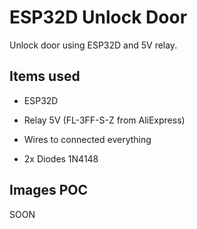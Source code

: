 # ESP32D Unlock Door

Unlock door using ESP32D and 5V relay.

## Items used
* ESP32D
- Relay 5V (FL-3FF-S-Z from AliExpress)
+ Wires to connected everything
* 2x Diodes 1N4148

## Images POC

  SOON
